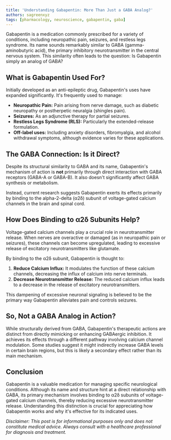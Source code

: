 ```yaml
---
title: 'Understanding Gabapentin: More Than Just a GABA Analog?'
authors: sagreenxyz
tags: [pharmacology, neuroscience, gabapentin, gaba]
---
```


Gabapentin is a medication commonly prescribed for a variety of conditions, including neuropathic pain, seizures, and restless legs syndrome. Its name sounds remarkably similar to GABA (gamma-aminobutyric acid), the primary inhibitory neurotransmitter in the central nervous system. This similarity often leads to the question: Is Gabapentin simply an analog of GABA?

<!-- truncate -->

## What is Gabapentin Used For?

Initially developed as an anti-epileptic drug, Gabapentin's uses have expanded significantly. It's frequently used to manage:

*   **Neuropathic Pain:** Pain arising from nerve damage, such as diabetic neuropathy or postherpetic neuralgia (shingles pain).
*   **Seizures:** As an adjunctive therapy for partial seizures.
*   **Restless Legs Syndrome (RLS):** Particularly the extended-release formulation.
*   **Off-label uses:** Including anxiety disorders, fibromyalgia, and alcohol withdrawal symptoms, although evidence varies for these applications.

## The GABA Connection: Is it Direct?

Despite its structural similarity to GABA and its name, Gabapentin's mechanism of action is **not** primarily through direct interaction with GABA receptors (GABA-A or GABA-B). It also doesn't significantly affect GABA synthesis or metabolism.

Instead, current research suggests Gabapentin exerts its effects primarily by binding to the alpha-2-delta (α2δ) subunit of voltage-gated calcium channels in the brain and spinal cord.

## How Does Binding to α2δ Subunits Help?

Voltage-gated calcium channels play a crucial role in neurotransmitter release. When nerves are overactive or damaged (as in neuropathic pain or seizures), these channels can become upregulated, leading to excessive release of excitatory neurotransmitters like glutamate.

By binding to the α2δ subunit, Gabapentin is thought to:

1.  **Reduce Calcium Influx:** It modulates the function of these calcium channels, decreasing the influx of calcium into nerve terminals.
2.  **Decrease Neurotransmitter Release:** The reduced calcium influx leads to a decrease in the release of excitatory neurotransmitters.

This dampening of excessive neuronal signaling is believed to be the primary way Gabapentin alleviates pain and controls seizures.

## So, Not a GABA Analog in Action?

While structurally derived from GABA, Gabapentin's therapeutic actions are distinct from directly mimicking or enhancing GABAergic inhibition. It achieves its effects through a different pathway involving calcium channel modulation. Some studies suggest it might indirectly increase GABA levels in certain brain regions, but this is likely a secondary effect rather than its main mechanism.

## Conclusion

Gabapentin is a valuable medication for managing specific neurological conditions. Although its name and structure hint at a direct relationship with GABA, its primary mechanism involves binding to α2δ subunits of voltage-gated calcium channels, thereby reducing excessive neurotransmitter release. Understanding this distinction is crucial for appreciating how Gabapentin works and why it's effective for its indicated uses.

*Disclaimer: This post is for informational purposes only and does not constitute medical advice. Always consult with a healthcare professional for diagnosis and treatment.*
